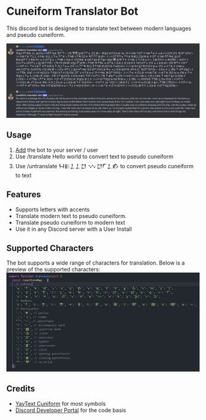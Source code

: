# Cuneiform Translator Bot

This discord bot is designed to translate text between modern languages and pseudo cuneiform.

![Preview](assets/preview.png)

## Usage

1. [Add](https://discord.com/oauth2/authorize?client_id=1304793681190060042) the bot to your server / user
2. Use /translate Hello world to convert text to pseudo cuneiform
3. Use /untranslate 𒀂𒀼𒁇𒁇𒆸 𒉼𒆸𒇲𒁇𒁓 to convert pseudo cuneiform to text

## Features

- Supports letters with accents
- Translate modern text to pseudo cuneiform.
- Translate pseudo cuneiform to modern text
- Use it in any Discord server with a User Install

## Supported Characters

The bot supports a wide range of characters for translation. Below is a preview of the supported characters:
![Supported Characters](assets/characters.png)

## Credits

- [YayText Cuniform](https://yaytext.com/cuniform/) for most symbols
- [Discord Developer Portal](https://discord.com/developers/docs/quick-start/getting-started#step-2-running-your-app) for the code basis
